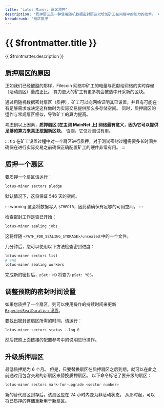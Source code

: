 ```yaml
---
title: 'Lotus Miner: 扇区质押'
description: "质押扇区是一种使用随机数据密封扇区以增加矿工在网络中的能力的技术。 本指南涵盖了将已质押扇区创建和升级到可用状态的动机、步骤。"
breadcrumb: '扇区质押'
---
```


# {{ $frontmatter.title }}

{{ $frontmatter.description }}

## 质押扇区的原因

正如我们已经[解释](../how-mining-works.md#算力和奖励)的那样，Filecoin 网络中矿工的电量与贡献给网络的实时存储（活动扇区）量成正比。 算力更大的矿工有更多机会被选中开采新的区块。

通过用随机数据密封扇区（质押），矿工可以向网络证明其已设置，并且有可能在有足够需求或决定这样做时为实际交易提供那么多存储空间。 同时，质押扇区的运作与常规扇区相似，导致矿工的算力提高。

考虑到以上因素，**质押扇区 [在主网 MainNet 上] 网络最有意义，因为它可以提供足够的算力来真正挖掘新区块**。 否则，它仅对测试有用。

::: tip
在矿工设置过程中对一个扇区进行质押，对于测试密封过程需要多长时间并确保在进行实际交易之前确保正确配置矿工的硬件非常有用。
:::

## 质押一个扇区

要质押一个扇区请运行：

```sh
lotus-miner sectors pledge
```

默认情况下，这将保证 546 天的空间。

::: warning
这会将数据写入 `$TMPDIR`，因此请确保有足够的可用空间。
:::

检查密封工作是否已开始：

```sh
lotus-miner sealing jobs
```

这将伴随 `<PATH_FOR_SEALING_STORAGE>/unsealed` 中的一个文件。

几分钟后，您可以使用以下方法检查密封进度：

```sh
lotus-miner sectors list
# and
lotus-miner sealing workers
```

完成新的密封后，`pSet: NO` 将变为 `pSet: YES`。

## 调整预期的密封时间设置

如果您质押了一个扇区，则可以使用操作的持续时间来更新 [`ExpectedSealDuration` 设置](miner-configuration.md#交易部分)。

要找出密封该扇区所需的时间，请运行：

```
lotus-miner sectors status --log 0
```

然后按照上面链接的配置参考中的说明进行操作。

## 升级质押扇区

最低质押期为 6 个月。 但是，只要替换扇区在质押扇区之后到期，就可以在此之前通过用包含交易的新扇区来替换质押扇区。 以下命令标记了要升级的扇区：

```sh
lotus-miner sectors mark-for-upgrade <sector number>
```

新的替代扇区封存后，该扇区应在 24 小时内变为非活动状态。 从那时起，可以将已质押的存储重新用于新扇区。
